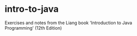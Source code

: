 # intro-to-java

Exercises and notes from the Liang book 'Introduction to Java Programming' (12th Edition)
